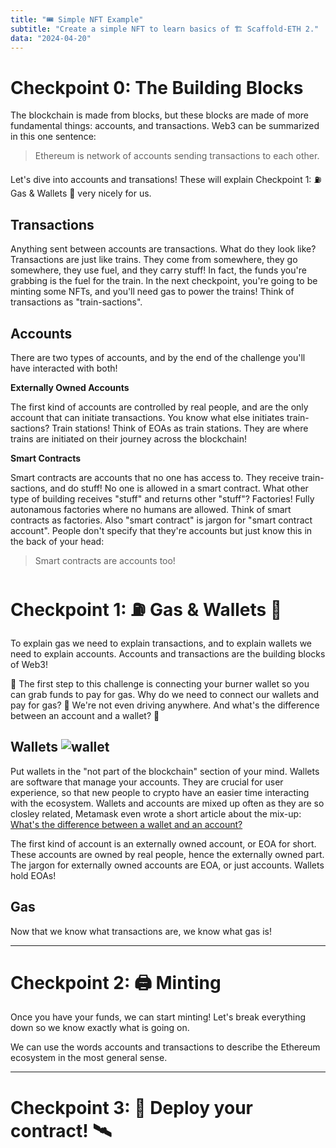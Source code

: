 ```yaml
---
title: "🎟 Simple NFT Example"
subtitle: "Create a simple NFT to learn basics of 🏗 Scaffold-ETH 2."
data: "2024-04-20"
---
```


# Checkpoint 0: The Building Blocks

The blockchain is made from blocks, but these blocks are made of more fundamental things:
accounts, and transactions. Web3 can be summarized in this one sentence:

> Ethereum is network of accounts sending transactions to each other.

Let's dive into accounts and transations! These will explain Checkpoint 1: ⛽️ Gas & Wallets 👛
very nicely for us.

## Transactions

Anything sent between accounts are transactions. What do they look like? Transactions are just like trains.
They come from somewhere, they go somewhere, they use fuel, and they carry stuff! In fact, the funds
you're grabbing is the fuel for the train. In the next checkpoint, you're going to be minting some NFTs,
and you'll need gas to power the trains! Think of transactions as "train-sactions".

## Accounts

There are two types of accounts, and by the end of the challenge you'll have interacted with both!

**Externally Owned Accounts**

The first kind of accounts are controlled by real people, and are the only account that can initiate transactions.
You know what else initiates train-sactions? Train stations! Think of EOAs as train stations. They are
where trains are initiated on their journey across the blockchain!

**Smart Contracts**

Smart contracts are accounts that no one has access to. They receive train-sactions, and do stuff! No
one is allowed in a smart contract. What other type of building receives "stuff" and returns other
"stuff"? Factories! Fully autonamous factories where no humans are allowed. Think of smart contracts
as factories. Also "smart contract" is jargon for "smart contract account". People don't specify that
they're accounts but just know this in the back of your head:

> Smart contracts are accounts too!

# Checkpoint 1: ⛽️ Gas & Wallets 👛

To explain gas we need to explain transactions, and to explain wallets we need to
explain accounts. Accounts and transactions are the building blocks of Web3!

🥇 The first step to this challenge is connecting your burner wallet so you can grab
funds to pay for gas. Why do we need to connect our wallets and pay for gas? 🤔 We're
not even driving anywhere. And what's the difference between an account and a
wallet? 🤨

## Wallets ![wallet](http://localhost:3000/images/wallet.svg)

Put wallets in the "not part of the blockchain" section of your mind. Wallets are software that
manage your accounts. They are crucial for user experience, so that new people to crypto have an
easier time interacting with the ecosystem. Wallets and accounts are mixed up often as they are
so closley related, Metamask even wrote a short article about the mix-up:
[What's the difference between a wallet and an account?](https://support.metamask.io/hc/en-us/articles/13466457757211-What-s-the-difference-between-a-wallet-and-an-account)

The first kind of account is an externally owned account, or EOA for short. These
accounts are owned by real people, hence the externally owned part. The jargon for
externally owned accounts are EOA, or just accounts. Wallets hold EOAs!

## Gas

Now that we know what transactions are, we know what gas is!

---

# Checkpoint 2: 🖨 Minting

Once you have your funds, we can start minting! Let's break everything down so we know exactly what is
going on.

We can use the words accounts and transactions to describe the Ethereum ecosystem in the most
general sense.

---

# Checkpoint 3: 💾 Deploy your contract! 🛰

<!-- ![A train station](http://localhost:3000/images/train-station.svg) -->
